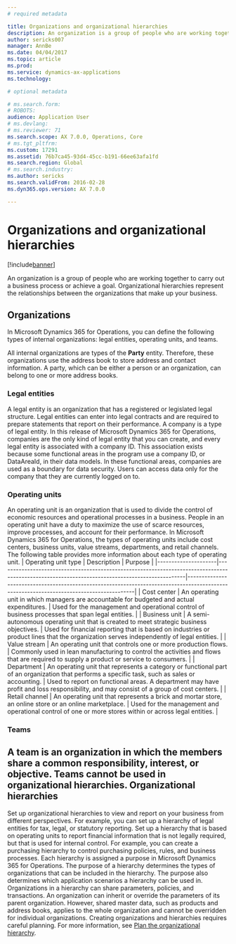 ```yaml
---
# required metadata

title: Organizations and organizational hierarchies
description: An organization is a group of people who are working together to carry out a business process or achieve a goal. Organizational hierarchies represent the relationships between the organizations that make up your business.
author: sericks007
manager: AnnBe
ms.date: 04/04/2017
ms.topic: article
ms.prod: 
ms.service: dynamics-ax-applications
ms.technology: 

# optional metadata

# ms.search.form: 
# ROBOTS: 
audience: Application User
# ms.devlang: 
# ms.reviewer: 71
ms.search.scope: AX 7.0.0, Operations, Core
# ms.tgt_pltfrm: 
ms.custom: 17291
ms.assetid: 76b7ca45-93d4-45cc-b191-66ee63afa1fd
ms.search.region: Global
# ms.search.industry: 
ms.author: sericks
ms.search.validFrom: 2016-02-28
ms.dyn365.ops.version: AX 7.0.0

---
```


# Organizations and organizational hierarchies

[!include[banner](../includes/banner.md)]


An organization is a group of people who are working together to carry out a business process or achieve a goal. Organizational hierarchies represent the relationships between the organizations that make up your business.

Organizations
-------------

In Microsoft Dynamics 365 for Operations, you can define the following types of internal organizations: legal entities, operating units, and teams.

All internal organizations are types of the **Party** entity. Therefore, these organizations use the address book to store address and contact information. A party, which can be either a person or an organization, can belong to one or more address books.
### Legal entities

A legal entity is an organization that has a registered or legislated legal structure. Legal entities can enter into legal contracts and are required to prepare statements that report on their performance. A company is a type of legal entity. In this release of Microsoft Dynamics 365 for Operations, companies are the only kind of legal entity that you can create, and every legal entity is associated with a company ID. This association exists because some functional areas in the program use a company ID, or DataAreaId, in their data models. In these functional areas, companies are used as a boundary for data security. Users can access data only for the company that they are currently logged on to.

### Operating units

An operating unit is an organization that is used to divide the control of economic resources and operational processes in a business. People in an operating unit have a duty to maximize the use of scarce resources, improve processes, and account for their performance. In Microsoft Dynamics 365 for Operations, the types of operating units include cost centers, business units, value streams, departments, and retail channels. The following table provides more information about each type of operating unit.
| Operating unit type | Description                                                                                                                                    | Purpose                                                                                                                                 |
|---------------------|------------------------------------------------------------------------------------------------------------------------------------------------|-----------------------------------------------------------------------------------------------------------------------------------------|
| Cost center         | An operating unit in which managers are accountable for budgeted and actual expenditures.                                                      | Used for the management and operational control of business processes that span legal entities.                                         |
| Business unit       | A semi-autonomous operating unit that is created to meet strategic business objectives.                                                        | Used for financial reporting that is based on industries or product lines that the organization serves independently of legal entities. |
| Value stream        | An operating unit that controls one or more production flows.                                                                                  | Commonly used in lean manufacturing to control the activities and flows that are required to supply a product or service to consumers.  |
| Department          | An operating unit that represents a category or functional part of an organization that performs a specific task, such as sales or accounting. | Used to report on functional areas. A department may have profit and loss responsibility, and may consist of a group of cost centers.   |
| Retail channel      | An operating unit that represents a brick and mortar store, an online store or an online marketplace.                                          | Used for the management and operational control of one or more stores within or across legal entities.                                  |

### Teams

A team is an organization in which the members share a common responsibility, interest, or objective. Teams cannot be used in organizational hierarchies.
Organizational hierarchies
--------------------------

Set up organizational hierarchies to view and report on your business from different perspectives. For example, you can set up a hierarchy of legal entities for tax, legal, or statutory reporting. Set up a hierarchy that is based on operating units to report financial information that is not legally required, but that is used for internal control. For example, you can create a purchasing hierarchy to control purchasing policies, rules, and business processes. Each hierarchy is assigned a purpose in Microsoft Dynamics 365 for Operations. The purpose of a hierarchy determines the types of organizations that can be included in the hierarchy. The purpose also determines which application scenarios a hierarchy can be used in. Organizations in a hierarchy can share parameters, policies, and transactions. An organization can inherit or override the parameters of its parent organization. However, shared master data, such as products and address books, applies to the whole organization and cannot be overridden for individual organizations. Creating organizations and hierarchies requires careful planning. For more information, see [Plan the organizational hierarchy](plan-organizational-hierarchy.md).





